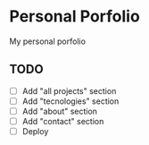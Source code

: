 # Personal Porfolio

My personal porfolio

## TODO

- [ ] Add "all projects" section
- [ ] Add "tecnologies" section
- [ ] Add "about" section
- [ ] Add "contact" section
- [ ] Deploy

